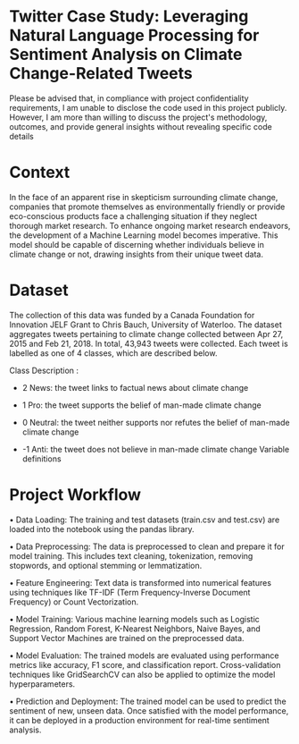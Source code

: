 # Twitter Case Study: Leveraging Natural Language Processing for Sentiment Analysis on Climate Change-Related Tweets
Please be advised that, in compliance with project confidentiality requirements, I am unable to disclose the code used in this project publicly. However, I am more than willing to discuss the project's methodology, outcomes, and provide general insights without revealing specific code details

# Context 
In the face of an apparent rise in skepticism surrounding climate change, companies that promote themselves as environmentally friendly or provide eco-conscious products face a challenging situation if they neglect thorough market research. To enhance ongoing market research endeavors, the development of a Machine Learning model becomes imperative. This model should be capable of discerning whether individuals believe in climate change or not, drawing insights from their unique tweet data.

# Dataset
The collection of this data was funded by a Canada Foundation for Innovation JELF Grant to Chris Bauch, University of Waterloo. The dataset aggregates tweets pertaining to climate change collected between Apr 27, 2015 and Feb 21, 2018. In total, 43,943 tweets were collected. Each tweet is labelled as one of 4 classes, which are described below.

Class Description :

- 2 News: the tweet links to factual news about climate change

- 1 Pro: the tweet supports the belief of man-made climate change

- 0 Neutral: the tweet neither supports nor refutes the belief of man-made climate change

- -1 Anti: the tweet does not believe in man-made climate change Variable definitions

# Project Workflow

• Data Loading: The training and test datasets (train.csv and test.csv) are loaded into the notebook using the pandas library.

• Data Preprocessing: The data is preprocessed to clean and prepare it for model training. This includes text cleaning, tokenization, removing stopwords, and optional stemming or lemmatization.

• Feature Engineering: Text data is transformed into numerical features using techniques like TF-IDF (Term Frequency-Inverse Document Frequency) or Count Vectorization.

• Model Training: Various machine learning models such as Logistic Regression, Random Forest, K-Nearest Neighbors, Naive Bayes, and Support Vector Machines are trained on the preprocessed data.

• Model Evaluation: The trained models are evaluated using performance metrics like accuracy, F1 score, and classification report. Cross-validation techniques like GridSearchCV can also be applied to optimize the model hyperparameters.

• Prediction and Deployment: The trained model can be used to predict the sentiment of new, unseen data. Once satisfied with the model performance, it can be deployed in a production environment for real-time sentiment analysis.

